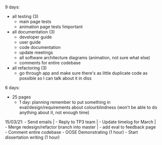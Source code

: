 9 days:
- all testing (3)
    - main page tests
    - animation page tests !important
- all documentation (3)
    - developer guide
    - user guide
    - code documentation
    - update meetings
    - all software architecture diagrams (animation, not sure what else)
    - comments for entire codebase
- all refactoring (3)
    - go through app and make sure there's as little duplicate code as possible so I can talk about it in diss

6 days:
- 25 pages
    - 1 day: planning
remember to put something in eval/design/requirements about colourblindness (won't be able to do anything about it, not enough time)

15/03/21:
    - Send emails |
    - Reply to TP3 team |
    - Update timelog for March |
    - Merge redesign/refactor branch into master |
    - add eval to feedback page
    - Comment entire codebase
    - OOSE Demonstrating (1 hour)
    - Start dissertation writing (1 hour)